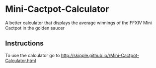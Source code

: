 # Mini-Cactpot-Calculator
A better calculator that displays the average winnings of the FFXIV Mini Cactpot in the golden saucer

## Instructions
To use the calculator go to http://skipple.github.io//Mini-Cactpot-Calculator.html
